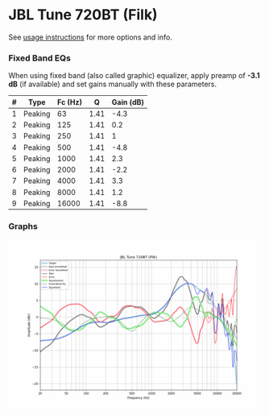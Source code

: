 # JBL Tune 720BT (Filk)
See [usage instructions](https://github.com/jaakkopasanen/AutoEq#usage) for more options and info.

### Fixed Band EQs
When using fixed band (also called graphic) equalizer, apply preamp of **-3.1 dB** (if available) and set gains manually with these parameters.

|   # | Type    |   Fc (Hz) |    Q |   Gain (dB) |
|-----|---------|-----------|------|-------------|
|   1 | Peaking |        63 | 1.41 |        -4.3 |
|   2 | Peaking |       125 | 1.41 |         0.2 |
|   3 | Peaking |       250 | 1.41 |         1   |
|   4 | Peaking |       500 | 1.41 |        -4.8 |
|   5 | Peaking |      1000 | 1.41 |         2.3 |
|   6 | Peaking |      2000 | 1.41 |        -2.2 |
|   7 | Peaking |      4000 | 1.41 |         3.3 |
|   8 | Peaking |      8000 | 1.41 |         1.2 |
|   9 | Peaking |     16000 | 1.41 |        -8.8 |

### Graphs
![](./JBL%20Tune%20720BT%20(Filk).png)
